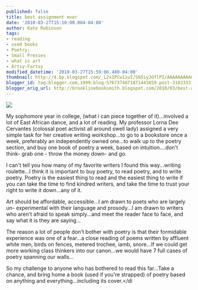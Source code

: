 ```yaml
---
published: false
title: best assignment ever
date: '2010-03-27T15:10:00.004-04:00'
author: Kate Robinson
tags:
- reading
- used books
- Poetry;
- Small Presses
- what is art
- Artsy-Fartsy
modified_datetime: '2010-03-27T15:59:06.480-04:00'
thumbnail: http://4.bp.blogspot.com/_L2x1PCw1zuI/S65iyJOflPI/AAAAAAAAACI/IxVJNpFUgck/s72-c/poem.bmp
blogger_id: tag:blogger.com,1999:blog-5767374071871443859.post-3103333110336391908
blogger_orig_url: http://brooklinebooksmith.blogspot.com/2010/03/best-assignment-ever.html
---
```

[![](http://4.bp.blogspot.com/_L2x1PCw1zuI/S65iyJOflPI/AAAAAAAAACI/IxVJNpFUgck/s320/poem.bmp)](http://4.bp.blogspot.com/_L2x1PCw1zuI/S65iyJOflPI/AAAAAAAAACI/IxVJNpFUgck/s1600/poem.bmp)

My sophomore year in college, (what i can piece together of it)...involved a lot of East African dance, and a lot of reading. My professor Lorna Dee Cervantes (colossal poet activist all around swell lady) assigned a very simple task for her creative writing workshop...to go to a bookstore once a week, preferably an independently owned one...to walk up to the poetry section, and buy one book of poetry a week, based on intuition....don't think- grab one - throw the money down- and go.

I can't tell you how many of my favorite writers I found this way...writing roulette...I think it is important to buy poetry, to read poetry, and to write poetry. Poetry is the easiest thing to read and the easiest thing to write if you can take the time to find kindred writers, and take the time to trust your right to write it down...any of it.



Art should be affordable, accessible...I am drawn to poets who are largely un- experimental with their language and prosody...I am drawn to writers who aren't afraid to speak simply...and meet the reader face to face, and say what it is they are saying...

The reason a lot of people don't bother with poetry is that their formidable experience was one of a fear...a close reading of poems written by affluent white men, birds on fences, metered trochee, iamb, snore...If we could get more working class thinkers into our canon...we would have 7 full cases of poetry spanning our walls...

So my challenge to anyone who has bothered to read this far...Take a chance, and bring home a book (used if you're strapped) of poetry based on anything and everything...including its cover.</di